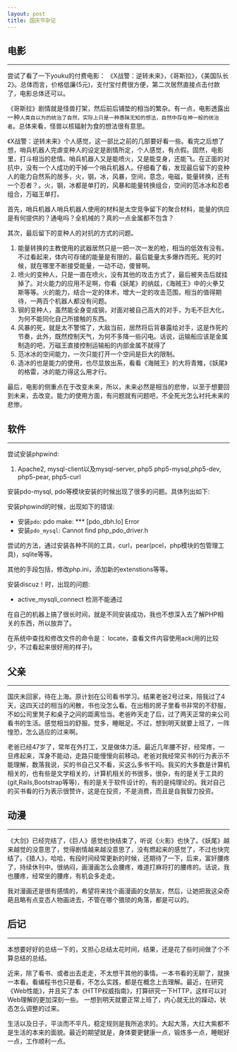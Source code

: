 ```yaml
---
layout: post
title: 国庆节杂记
---
```


## 电影
----

尝试了看了一下youku的付费电影： 《X战警：逆转未来》，《哥斯拉》，《美国队长2》。总体而言，价格低廉(5元)，支付宝付费很方便，第二次居然直接点击付款了，电影总体还可以。

《哥斯拉》剧情就是怪兽打架，然后前后铺垫的相当的繁杂。有一点，电影透露出一种`人类自以为的统治了自然，实际上只是一种愚昧无知的想法，自然中存在神一般的统治者`。总体来看，怪兽以核辐射为食的想法很有意思。

《X战警：逆转未来》个人感觉，这一部比之前的几部要好看一些。看完之后想了想，哨兵机器人完虐变种人的设定是剧情所定，个人感觉，有点假。固然，电影里，打斗相当的悲情。哨兵机器人又是能喷火，又是能变身，还能飞。在正面的对抗中，没有一个人成功的干掉一个哨兵机器人。仔细看了看，发现最后留下的变种人的能力自然系的居多，火，钢，冰，风暴，空间，意念，电磁，能量转换，还有一个忍者？。火，钢，冰都是单打的，风暴和能量转换组合，空间的范冰冰和忍者组合，万磁王单打。

首先，哨兵机器人哨兵机器人使用的材料是太空竞争留下的聚合材料，能量的供应是有何提供的？通电吗？全机械的？真的一点金属都不包含？

其次，最后留下的变种人的对抗的方式的问题。

1. 能量转换的主教使用的武器居然只是一把一次一发的枪，相当的低效有没有。不过看起来，体内可存储的能量是有限的，最后能量太多爆炸而死。死的时候，就在哪里不断接受能量，一动不动，傻冒啊。
2. 喷火的变种人，只是一直在喷火，没有其他的攻击方式了，最后被夹击后就挂掉了。对火能力的应用不足啊，你看《妖尾》的纳兹，《海贼王》中的火拳艾斯等等。火的能力，结合一定的体术，增大一定的攻击范围，相当的值得期待，一两百个机器人都没有问题。
3. 钢的变种人，虽然能全身变成钢，对面对被自己高大的对手，为毛不巨大化，为何不能同化自己所接触的东西。
4. 风暴的死，就是太不警惕了，大敌当前，居然将后背暴露给对手，这是作死的节奏，此外，既然控制天气，为何不多降一些闪电。话说，运输船应该是金属制造的吧，万磁王直接控制运输船的内部金属不就得了
5. 范冰冰的空间能力，一次只能打开一个空间是巨大的限制。
6. 造冰的也是能力的使用，也尽显放出系，看看《海贼王》的大将青雉，《妖尾》的格雷，冰的能力得这么用才行。

最后，电影的侧重点在于改变未来，所以，未来必然是相当的悲惨，以至于想要回到未来，去改变。能力的使用方面，有问题就有问题吧，不全死光怎么衬托未来的悲惨。

## 软件
----

尝试安装phpwind:

1. Apache2, mysql-client以及mysql-server, php5 php5-mysql,php5-dev, php5-pear, php5-curl

安装pdo-mysql, pdo等模块安装的时候出现了很多的问题。具体列出如下:

安装phpwind的时候，出现如下的错误: 

* 安装`pdo`: pdo make: *** [pdo_dbh.lo] Error
* 安装`pdo_mysql`:  Cannot find php_pdo_driver.h

尝试的方法，通过安装各种不同的工具，curl，pear(pcel，php模块的包管理工具)，sqlite等等。

其他的手段包括，修改php.ini，添加新的extenstions等等。

安装discuz！时，出现的问题: 

* active_mysqli_connect 检测不能通过

在自己的机器上搞了很长时间，就是不同安装成功，我也不想深入去了解PHP相关的东西，所以放弃了。

在系统中查找和修改文件的命令是： locate，查看文件内容使用ack(用的比较少，不过看起来很好用的样子)。

## 父亲
----

国庆未回家，待在上海。原计划在公司看书学习。结果老爸2号过来，陪我过了4天，这四天过的相当的闲散，书也没怎么看。在出租的房子里看书非常的不舒服，不如公司里凳子和桌子之间的距离恰当。老爸昨天走了后，过了两天正常的来公司看书的生活。感觉相当的舒服。觉多，睡眠足。不过，想到明天就要上班了，一阵惶恐，怎么适应的过来啊。

老爸已经47岁了，常年在外打工，又是做体力活。最近几年腰不好，经常疼，一旦疼起来，浑身不能动，走路只能慢慢向前移动。老爸对我经常买书的行为表示不能理解，数落我说，买的书自己又不看，买这么多书干吗。我买的大多数是计算机相关的，也有些是文学相关的，计算机相关的书很多，很杂，有的是关于工具的(git,Rails,Bootstrap等等)，有的是关于软件设计的，有的是纯理论的。我对自己的买书看的行为表示很赞许，这是在投资，不是消费，而且是自我智力投资。

## 动漫
----

《大剑》已经完结了，《巨人》感觉也快结束了，听说《火影》也快了。《妖尾》越来越觉的没意思了，觉得剧情越来越没意思了，没有燃起来的感觉了，不过也快完结了。《猎人》，哈哈，有段时间经常更新的时候，还期待了一下，后来，富奸腰疼了，持续休刊中。很纳闷，画漫画怎么会腰疼，难道打麻将打的腰疼的。话说，我也腰疼，经常坐的腰疼，有机会多走走。

我对漫画还是很有感情的，希望将来找个画漫画的女朋友，然后，让她把我这朵奇葩且略有点变态人物画进去，不管在哪个猥琐的角落，都是可以的。

## 后记
----

本想要好好的总结一下的，又担心总结太花时间，结果，还是花了些时间做了个不算总结的总结。

近来，除了看书、或者出去走走，不太想干其他的事情。一本书看的无聊了，就换一本看。看编程书也只是看，不怎么实践，都是在概念上去理解。最近，在研究《Web性能》，并且买了本《HTTP权威指南》，打算研究一下HTTP，这样可以对Web理解的更加深刻一些。 一想到明天就要正常上班了，内心就无比的躁动，状态怎么调整的过来。

生活以及日子，平淡而不平凡，稳定规则是我所追求的。大起大落，大红大紫都不是生活的本来的面貌。最近的期望就是，身体要更健康一点，锻炼多一点，睡眠好一点，工作顺利一点。

